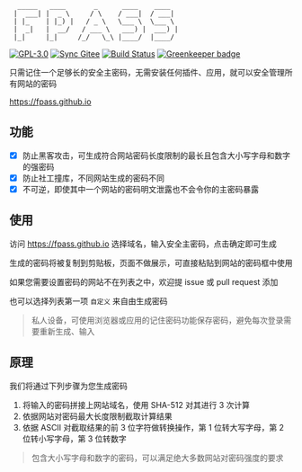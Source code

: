 ```
  _____   ____       _      ____    ____
 |  ___| |  _ \     / \    / ___|  / ___|
 | |_    | |_) |   / _ \   \___ \  \___ \
 |  _|   |  __/   / ___ \   ___) |  ___) |
 |_|     |_|     /_/   \_\ |____/  |____/
```

[![GPL-3.0](https://img.shields.io/badge/license-GPL--3.0-blue.svg)](LICENSE)
[![Sync Gitee](https://img.shields.io/badge/sync-gitee-green.svg)](https://gitee.com/fpass/fpass)
[![Build Status](https://travis-ci.org/fpass/fpass.svg?branch=master)](https://travis-ci.org/fpass/fpass)
[![Greenkeeper badge](https://badges.greenkeeper.io/fpass/fpass.svg)](https://greenkeeper.io)

只需记住一个足够长的安全主密码，无需安装任何插件、应用，就可以安全管理所有网站的密码

https://fpass.github.io

## 功能

* [x] 防止黑客攻击，可生成符合网站密码长度限制的最长且包含大小写字母和数字的强密码
* [x] 防止社工撞库，不同网站生成的密码不同
* [x] 不可逆，即使其中一个网站的密码明文泄露也不会令你的主密码暴露

## 使用

访问 https://fpass.github.io 选择域名，输入安全主密码，点击确定即可生成

生成的密码将被复制到剪贴板，页面不做展示，可直接粘贴到网站的密码框中使用

如果您需要设置密码的网站不在列表之中，欢迎提 issue 或 pull request 添加

也可以选择列表第一项 `自定义` 来自由生成密码

> 私人设备，可使用浏览器或应用的记住密码功能保存密码，避免每次登录需要重新生成、输入

## 原理

我们将通过下列步骤为您生成密码

1.  将输入的密码拼接上网站域名，使用 SHA-512 对其进行 3 次计算
1.  依据网站对密码最大长度限制截取计算结果
1.  依据 ASCII 对截取结果的前 3 位字符做转换操作，第 1 位转大写字母，第 2 位转小写字母，第 3 位转数字

> 包含大小写字母和数字的密码，可以满足绝大多数网站对密码强度的要求
